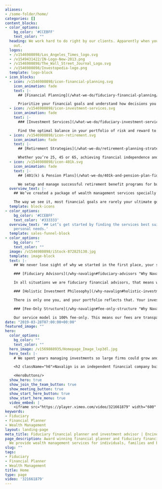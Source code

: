 ```yaml
---
aliases:
- /some-folder/home/
categories: []
content_blocks:
- color_options:
    bg_color: '#CCEBFF'
    text_color: ""
  heading: We work hard to do right by our clients. Apparently when you do, word gets
    out.
  logos:
  - /v1546980898/Los_Angeles_Times_logo.svg
  - /v1549431422/IN-Logo-New-2013.png
  - /v1546980898/The_Wall_Street_Journal_Logo.svg
  - /v1546980898/Investopedia-logo.png
  template: logo-block
- icon_blocks:
  - icon: /v1546980898/icon-financial-planning.svg
    icon_animation: fade
    text: |-
      ## [Financial Planning](/what-we-do/fiduciary-financial-planning/ "Financial Planning")

      Prioritize your financial goals and understand how decisions you are considering today can impact your future.
  - icon: /v1546980898/icon-investment-services.svg
    icon_animation: fade
    text: |-
      ### [Investment Services](/what-we-do/fiduciary-investment-services/ "Investment Services")

      Find the optimal balance in your portfolio of risk and reward to ensure the money you invest is working for you.
  - icon: /v1546980898/icon-retirement.svg
    icon_animation: fade
    text: |-
      ## [Retirement Strategies](/what-we-do/retirement-planning-strategies/ "Retirement Strategies")

      Whether you’re 25, 45 or 65, achieving financial independence and planning for retirement is just plain smart.
  - icon: /v1546980898/icon-401k.svg
    icon_animation: fade
    text: |-
      ## [401(k) & Pension Plans](/what-we-do/401k-and-pension-plan-fiduciary/ "401k & Financial Plans")

      We setup and manage successful retirement benefit programs for businesses of all sizes.
  overview_text: |-
    ## We’ve created a package of wealth management services specially tailored for you to achieve your goals.

    The way we see it, most financial goals are rarely your ultimate goals. More often they are the means to an end. As a fiduciary financial advisor, we work together to make sure your important life goals remain achievable and within reach.
  template: block-icons
- color_options:
    bg_color: '#CCEBFF'
    text_color: '#333333'
  overview_text: '## Let’s get started by finding the services best suited to your
    personal needs.'
  template: sales-funnel-block
- color_options:
    bg_color: ""
    text_color: ""
  image: /v1546980898/iStock-872825130.jpg
  template: image-block
  text: |-
    ## We never lose sight of why we started in the first place, your success. And we do that with...

    ### [Fiduciary Advisors](/why-navalign#fiduciary-advisors "Why Navalign")

    In all situations we are fiduciary financial advisors, that means we have a legal obligation to act in your best interest and provide objective advice. We are advocates for helping you achieve your financial, and more importantly, your life goals.

    ### [Holistic Investment Philosophy](/why-navalign#holistic-investment-philosophy "Why Navalign")

    There is only one you, and your portfolio reflects that. Your investment plan is an important component of your financial plan. It’s custom designed with a variety of low cost and tax efficient investments to help grow and preserve your wealth.

    ### [Fee-Only Structure](/why-navalign#fee-only-structure "Why Navalign")

    Our service model is 100% fee-only. This means our fees are transparent and we are never compensated by outside parties or through commissions. This helps to reduce conflicts of interest, so we remain clearly aligned with your goals.
date: "2019-03-28T07:00:00+00:00"
featured_image: ""
hero:
  color_options:
    bg_color: ""
    text_color: ""
  hero_image: /v1569888935/Homepage_Image_lxp3dl.jpg
  hero_text: |-
    # We spent years managing investments so large firms could grow and prosper. Then we built a firm so you can do the same.

    <h2 className="h6">Navalign is an independent financial company built from the ground up, with a focus on helping you navigate financial decisions that are aligned with your best interest. This holistic approach, combined with transparency and fiduciary ethics, creates the optimal base for your prosperity and financial peace of mind.</h2>

    <HeroButtons/>
  show_hero: true
  show_join_the_team_button: true
  show_meeting_button: true
  show_start_here_button: true
  show_start_here_menu: true
  video_embed: |
    <iframe src="https://player.vimeo.com/video/321661879" width="600" height="360" frameborder="0" webkitallowfullscreen mozallowfullscreen allowfullscreen allow="autoplay; encrypted-media"></iframe>
keywords:
- Fiduciary
- Financial Planner
- Wealth Management
layout: landing-page
meta_title: Fiduciary financial planner and investment advisor | Encino
page_description: Award winning financial planner and fiduciary financial advisor.
  We provide wealth management services for individuals, families and business owners.
slug: ""
tags:
- Fiduciary
- Financial Planner
- Wealth Management
title: Home
type: page
video: '321661879'
---
```

